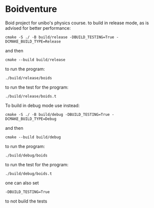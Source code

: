 # Boidventure
Boid project for unibo's physics course. 
to build in release mode, as is advised for better performance:

```
cmake -S ./ -B build/release -DBUILD_TESTING=True -DCMAKE_BUILD_TYPE=Release
```
and then 

```
cmake --build build/release
```
to run the program:
```
./build/release/boids
```
to run the test for the program:
```
./build/release/boids.t
```

To build in debug mode use instead:
```
cmake -S ./ -B build/debug -DBUILD_TESTING=True -DCMAKE_BUILD_TYPE=Debug
```

and then 

```
cmake --build build/debug
```
to run the program:
```
./build/debug/boids
```
to run the test for the program:
```
./build/debug/boids.t
```

one can also set 
```
-DBUILD_TESTING=True
```
to not build the tests
